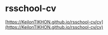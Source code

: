 # rsschool-cv
[https://KeilonTIKHON.github.io/rsschool-cv/cv](https://KeilonTIKHON.github.io/rsschool-cv/cv)